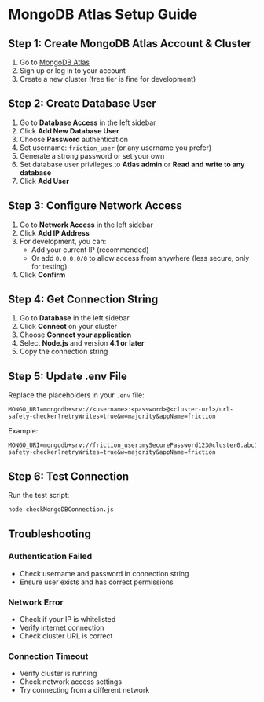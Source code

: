 # MongoDB Atlas Setup Guide

## Step 1: Create MongoDB Atlas Account & Cluster

1. Go to [MongoDB Atlas](https://www.mongodb.com/atlas)
2. Sign up or log in to your account
3. Create a new cluster (free tier is fine for development)

## Step 2: Create Database User

1. Go to **Database Access** in the left sidebar
2. Click **Add New Database User**
3. Choose **Password** authentication
4. Set username: `friction_user` (or any username you prefer)
5. Generate a strong password or set your own
6. Set database user privileges to **Atlas admin** or **Read and write to any database**
7. Click **Add User**

## Step 3: Configure Network Access

1. Go to **Network Access** in the left sidebar
2. Click **Add IP Address**
3. For development, you can:
   - Add your current IP (recommended)
   - Or add `0.0.0.0/0` to allow access from anywhere (less secure, only for testing)
4. Click **Confirm**

## Step 4: Get Connection String

1. Go to **Database** in the left sidebar
2. Click **Connect** on your cluster
3. Choose **Connect your application**
4. Select **Node.js** and version **4.1 or later**
5. Copy the connection string

## Step 5: Update .env File

Replace the placeholders in your `.env` file:

```env
MONGO_URI=mongodb+srv://<username>:<password>@<cluster-url>/url-safety-checker?retryWrites=true&w=majority&appName=friction
```

Example:
```env
MONGO_URI=mongodb+srv://friction_user:mySecurePassword123@cluster0.abc123.mongodb.net/url-safety-checker?retryWrites=true&w=majority&appName=friction
```

## Step 6: Test Connection

Run the test script:
```bash
node checkMongoDBConnection.js
```

## Troubleshooting

### Authentication Failed
- Check username and password in connection string
- Ensure user exists and has correct permissions

### Network Error
- Check if your IP is whitelisted
- Verify internet connection
- Check cluster URL is correct

### Connection Timeout
- Verify cluster is running
- Check network access settings
- Try connecting from a different network
